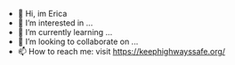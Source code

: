 - 👋 Hi, im Erica
- 👀 I’m interested in ...
- 🌱 I’m currently learning ...
- 💞️ I’m looking to collaborate on ...
- 📫 How to reach me: visit https://keephighwayssafe.org/
